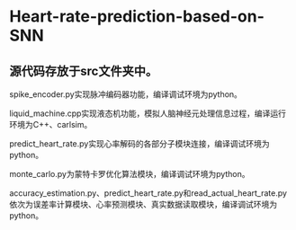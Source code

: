 # Heart-rate-prediction-based-on-SNN

## 源代码存放于src文件夹中。

spike_encoder.py实现脉冲编码器功能，编译调试环境为python。

liquid_machine.cpp实现液态机功能，模拟人脑神经元处理信息过程，编译运行环境为C++、carlsim。

predict_heart_rate.py实现心率解码的各部分子模块连接，编译调试环境为python。

monte_carlo.py为蒙特卡罗优化算法模块，编译调试环境为python。

accuracy_estimation.py、predict_heart_rate.py和read_actual_heart_rate.py依次为误差率计算模块、心率预测模块、真实数据读取模块，编译调试环境为python。
